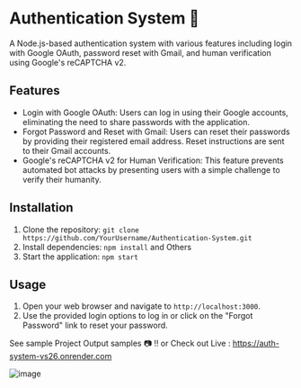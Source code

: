 # Authentication System 🔐

A Node.js-based authentication system with various features including login with Google OAuth, password reset with Gmail, and human verification using Google's reCAPTCHA v2.

## Features

- Login with Google OAuth: Users can log in using their Google accounts, eliminating the need to share passwords with the application.
- Forgot Password and Reset with Gmail: Users can reset their passwords by providing their registered email address. Reset instructions are sent to their Gmail accounts.
- Google's reCAPTCHA v2 for Human Verification: This feature prevents automated bot attacks by presenting users with a simple challenge to verify their humanity.

## Installation

1. Clone the repository: `git clone https://github.com/YourUsername/Authentication-System.git`
2. Install dependencies: `npm install` and Others
3. Start the application: `npm start`

## Usage

1. Open your web browser and navigate to `http://localhost:3000`.
2. Use the provided login options to log in or click on the "Forgot Password" link to reset your password.

See sample Project Output samples 📷 !!
or Check out Live : https://auth-system-vs26.onrender.com

![image](https://github.com/Vinayak-Sannaik/Authentication-System/assets/112576218/a2a61e2d-323f-4bf0-b7af-dbd562426434)


